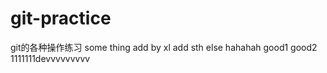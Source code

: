 # git-practice
git的各种操作练习
some thing add by xl 
add sth else
hahahah
good1
good2
1111111devvvvvvvvv
